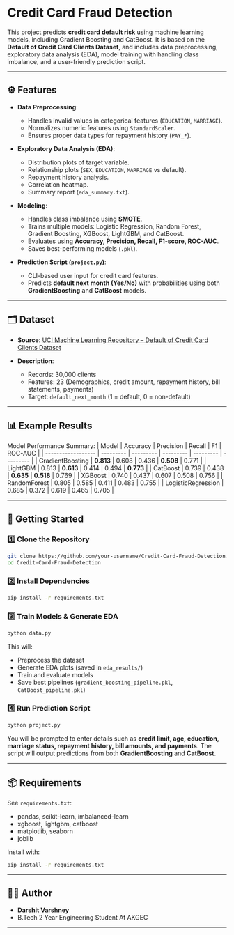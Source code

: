
# Credit Card Fraud Detection

This project predicts **credit card default risk** using machine learning models, including Gradient Boosting and CatBoost. It is based on the **Default of Credit Card Clients Dataset**, and includes data preprocessing, exploratory data analysis (EDA), model training with handling class imbalance, and a user-friendly prediction script.

---

## ⚙️ Features

* **Data Preprocessing**:

  * Handles invalid values in categorical features (`EDUCATION`, `MARRIAGE`).
  * Normalizes numeric features using `StandardScaler`.
  * Ensures proper data types for repayment history (`PAY_*`).

* **Exploratory Data Analysis (EDA)**:

  * Distribution plots of target variable.
  * Relationship plots (`SEX`, `EDUCATION`, `MARRIAGE` vs default).
  * Repayment history analysis.
  * Correlation heatmap.
  * Summary report (`eda_summary.txt`).

* **Modeling**:

  * Handles class imbalance using **SMOTE**.
  * Trains multiple models: Logistic Regression, Random Forest, Gradient Boosting, XGBoost, LightGBM, and CatBoost.
  * Evaluates using **Accuracy, Precision, Recall, F1-score, ROC-AUC**.
  * Saves best-performing models (`.pkl`).

* **Prediction Script (`project.py`)**:

  * CLI-based user input for credit card features.
  * Predicts **default next month (Yes/No)** with probabilities using both **GradientBoosting** and **CatBoost** models.

---

## 🗂 Dataset

* **Source**: [UCI Machine Learning Repository – Default of Credit Card Clients Dataset](https://archive.ics.uci.edu/ml/datasets/default+of+credit+card+clients)
* **Description**:

  * Records: 30,000 clients
  * Features: 23 (Demographics, credit amount, repayment history, bill statements, payments)
  * Target: `default_next_month` (1 = default, 0 = non-default)

---

## 📊 Example Results

Model Performance Summary:
| Model              | Accuracy  | Precision | Recall    | F1        | ROC-AUC   |
| ------------------ | --------- | --------- | --------- | --------- | --------- |
| GradientBoosting   | **0.813** | 0.608     | 0.436     | **0.508** | 0.771     |
| LightGBM           | 0.813     | **0.613** | 0.414     | 0.494     | **0.773** |
| CatBoost           | 0.739     | 0.438     | **0.635** | **0.518** | 0.769     |
| XGBoost            | 0.740     | 0.437     | 0.607     | 0.508     | 0.756     |
| RandomForest       | 0.805     | 0.585     | 0.411     | 0.483     | 0.755     |
| LogisticRegression | 0.685     | 0.372     | 0.619     | 0.465     | 0.705     |

---

## 🚀 Getting Started

### 1️⃣ Clone the Repository

```bash
git clone https://github.com/your-username/Credit-Card-Fraud-Detection.git
cd Credit-Card-Fraud-Detection
```

### 2️⃣ Install Dependencies

```bash
pip install -r requirements.txt
```

### 3️⃣ Train Models & Generate EDA

```bash
python data.py
```

This will:

* Preprocess the dataset
* Generate EDA plots (saved in `eda_results/`)
* Train and evaluate models
* Save best pipelines (`gradient_boosting_pipeline.pkl`, `CatBoost_pipeline.pkl`)

### 4️⃣ Run Prediction Script

```bash
python project.py
```

You will be prompted to enter details such as **credit limit, age, education, marriage status, repayment history, bill amounts, and payments**.
The script will output predictions from both **GradientBoosting** and **CatBoost**.

---

## 📦 Requirements

See `requirements.txt`:

* pandas, scikit-learn, imbalanced-learn
* xgboost, lightgbm, catboost
* matplotlib, seaborn
* joblib

Install with:

```bash
pip install -r requirements.txt
```
---

## 👨‍💻 Author

* **Darshit Varshney**
* B.Tech 2 Year Engineering Student At AKGEC 

---

